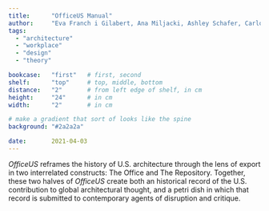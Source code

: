 ```yaml
---
title: 		"OfficeUS Manual"
author: 	"Eva Franch i Gilabert, Ana Miljacki, Ashley Schafer, Carlos Minguez Carrasco, Jacob Reidel"
tags:
  - "architecture"
  - "workplace"
  - "design"
  - "theory"

bookcase: 	"first"   # first, second
shelf: 		"top"     # top, middle, bottom
distance: 	"2"       # from left edge of shelf, in cm
height:		"24"      # in cm
width:		"2"       # in cm

# make a gradient that sort of looks like the spine
background: "#2a2a2a"

date: 		2021-04-03
---
```


*OfficeUS* reframes the history of U.S. architecture through the lens of export in two interrelated constructs: The Office and The Repository. Together, these two halves of *OfficeUS* create both an historical record of the U.S. contribution to global architectural thought, and a petri dish in which that record is submitted to contemporary agents of disruption and critique.